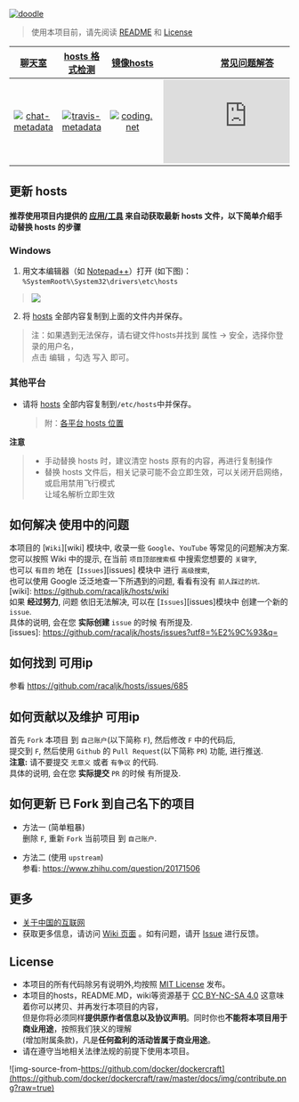 [![doodle]][doodle-story]

[doodle]: https://www.google.com/logos/doodles/2015/holidays-2015-day-3-6399865393250304-hp2x.jpg "春节快乐!"
[doodle-story]: https://www.google.com.hk/search?q=%E6%98%A5%E8%8A%82

> 使用本项目前，请先阅读 [README](README.md) 和 [License](#license)

|      [聊天室][chat-room]       |    [hosts 格式检测][travis-status]    |  [镜像hosts][mirror_of_hosts]  |  [常见问题解答][faq] |
| :----------------------------: | :-----------------------------------: |  :---------------------------: |  :-----------------: |
|  [![chat-metadata]][chat-room] |  [![travis-metadata]][travis-status]  |  [![coding.net]][coding-link]  |  [![faq-icon]][faq]  |

[chat-metadata]: https://badges.gitter.im/racaljk/hosts.svg "Join the chat"
[chat-room]: https://gitter.im/racaljk/hosts?utm_source=badge&utm_medium=badge&utm_campaign=pr-badge&utm_content=badge "Gitter chat room"
[travis-metadata]: https://travis-ci.org/racaljk/hosts.svg "Travis CI Metadata"
[travis-status]: https://travis-ci.org/racaljk/hosts "Travis CI Status"
[coding.net]: https://cloud.githubusercontent.com/assets/7419875/21286217/c6642eb2-c488-11e6-94b1-8ad01d31ac9d.png
[coding-link]: https://coding.net/u/scaffrey/p/hosts/git "Coding"
[mirror_of_hosts]: https://coding.net/u/scaffrey/p/hosts/git/raw/master/hosts
[faq-icon]: http://www.easyicon.net/api/resizeApi.php?id=1190784&size=48
[faq]: https://github.com/racaljk/hosts/wiki/The-hosts-FAQ

## 更新 hosts
#### 推荐使用项目内提供的 [应用/工具](tools) 来自动获取最新 hosts 文件，以下简单介绍手动替换 hosts 的步骤

### Windows

1. 用文本编辑器（如 [Notepad++](https://notepad-plus-plus.org/)）打开 (如下图)：`%SystemRoot%\System32\drivers\etc\hosts`

  > ![](https://i.imgur.com/BwW2cft.jpg)

2. 将 [hosts][github-hosts] 全部内容复制到上面的文件内并保存。

  > 注：如果遇到无法保存，请右键文件hosts并找到 属性 -> 安全，选择你登录的用户名，<br/>
  > 点击 编辑 ，勾选 写入 即可。

### 其他平台

- 请将 [hosts][github-hosts] 全部内容复制到`/etc/hosts`中并保存。

  > 附：[各平台 hosts 位置](https://github.com/racaljk/hosts/wiki/各平台-hosts-文件位置)

**注意**
  >  - 手动替换 hosts 时，建议清空 hosts 原有的内容，再进行复制操作
  >  - 替换 hosts 文件后，相关记录可能不会立即生效，可以关闭开启网络，或启用禁用飞行模式<br/>
  >    让域名解析立即生效


## 如何解决 使用中的问题
本项目的 [`Wiki`][wiki] 模块中, 收录一些 `Google`、`YouTube` 等常见的问题解决方案.  
您可以按照 Wiki 中的提示, 在当前 `项目顶部搜索框` 中搜索您想要的 `关键字`,  
也可以 `有目的` 地在  [`Issues`][issues] 模块中 进行 `高级搜索`,  
也可以使用 Google 泛泛地查一下所遇到的问题, 看看有没有 `前人踩过的坑`.  
[wiki]: https://github.com/racaljk/hosts/wiki  
如果 **经过努力**, 问题 依旧无法解决, 可以在 [`Issues`][issues]模块中 创建一个新的 `issue`.  
具体的说明, 会在您 **实际创建** `issue` 的时候 有所提及.  
[issues]: https://github.com/racaljk/hosts/issues?utf8=%E2%9C%93&q=


## 如何找到 可用ip
参看 https://github.com/racaljk/hosts/issues/685


## 如何贡献以及维护 可用ip
首先 `Fork` 本项目 到 `自己账户`(以下简称 `F`), 然后修改 `F` 中的代码后,  
提交到 `F`, 然后使用 `Github` 的 `Pull Request`(以下简称 `PR`) 功能, 进行推送.  
**注意:** 请不要提交 `无意义` 或者 `有争议` 的代码.  
具体的说明, 会在您 **实际提交** `PR` 的时候 有所提及.


## 如何更新 已 Fork 到自己名下的项目
- 方法一 (简单粗暴)  
删除 `F`, 重新 `Fork` 当前项目 到 `自己账户`.  

- 方法二 (使用 `upstream`)  
参看: https://www.zhihu.com/question/20171506  


## 更多

- [关于中国的互联网](https://github.com/racaljk/hosts/wiki/关于中国的互联网)
- 获取更多信息，请访问 [Wiki 页面](https://github.com/racaljk/hosts/wiki) 。如有问题，请开 [Issue](https://github.com/racaljk/hosts/issues) 进行反馈。


## License

- 本项目的所有代码除另有说明外,均按照 [MIT License](LICENSE) 发布。
- 本项目的hosts，README.MD，wiki等资源基于 [CC BY-NC-SA 4.0][CC-NC-SA-4.0] 这意味着你可以拷贝、并再发行本项目的内容，<br/>
  但是你将必须同样**提供原作者信息以及协议声明**。同时你也**不能将本项目用于商业用途**，按照我们狭义的理解<br/>
  (增加附属条款)，凡是**任何盈利的活动皆属于商业用途**。
- 请在遵守当地相关法律法规的前提下使用本项目。

![img-source-from-https://github.com/docker/dockercraft](https://github.com/docker/dockercraft/raw/master/docs/img/contribute.png?raw=true)

[github-hosts]: https://raw.githubusercontent.com/racaljk/hosts/master/hosts "hosts on Github"
[CC-NC-SA-4.0]: https://creativecommons.org/licenses/by-nc-sa/4.0/deed.zh
